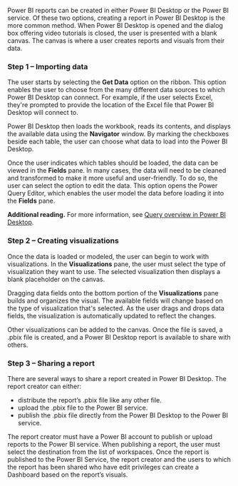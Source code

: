 Power BI reports can be created in either Power BI Desktop or the Power BI service. Of these two options, creating a report in Power BI Desktop is the more common method. When Power BI Desktop is opened and the dialog box offering video tutorials is closed, the user is presented with a blank canvas. The canvas is where a user creates reports and visuals from their data.

### Step 1 – Importing data

The user starts by selecting the **Get Data** option on the ribbon. This option enables the user to choose from the many different data sources to which Power BI Desktop can connect. For example, if the user selects Excel, they're prompted to provide the location of the Excel file that Power BI Desktop will connect to.

Power BI Desktop then loads the workbook, reads its contents, and displays the available data using the **Navigator** window. By marking the checkboxes beside each table, the user can choose what data to load into the Power BI Desktop.

Once the user indicates which tables should be loaded, the data can be viewed in the **Fields** pane. In many cases, the data will need to be cleaned and transformed to make it more useful and user-friendly. To do so, the user can select the option to edit the data. This option opens the Power Query Editor, which enables the user model the data before loading it into the **Fields** pane.

**Additional reading.** For more information, see [Query overview in Power BI Desktop](https://docs.microsoft.com/power-bi/desktop-query-overview?azure-portal=true).

### Step 2 – Creating visualizations

Once the data is loaded or modeled, the user can begin to work with visualizations. In the **Visualizations** pane, the user must select the type of visualization they want to use. The selected visualization then displays a blank placeholder on the canvas.

Dragging data fields onto the bottom portion of the **Visualizations** pane builds and organizes the visual. The available fields will change based on the type of visualization that's selected. As the user drags and drops data fields, the visualization is automatically updated to reflect the changes.

Other visualizations can be added to the canvas. Once the file is saved, a .pbix file is created, and a Power BI Desktop report is available to share with others.

### Step 3 – Sharing a report

There are several ways to share a report created in Power BI Desktop. The report creator can either:

 *  distribute the report’s .pbix file like any other file.
 *  upload the .pbix file to the Power BI service.
 *  publish the .pbix file directly from the Power BI Desktop to the Power BI service.

The report creator must have a Power BI account to publish or upload reports to the Power BI service. When publishing a report, the user must select the destination from the list of workspaces. Once the report is published to the Power BI Service, the report creator and the users to which the report has been shared who have edit privileges can create a Dashboard based on the report’s visuals.

